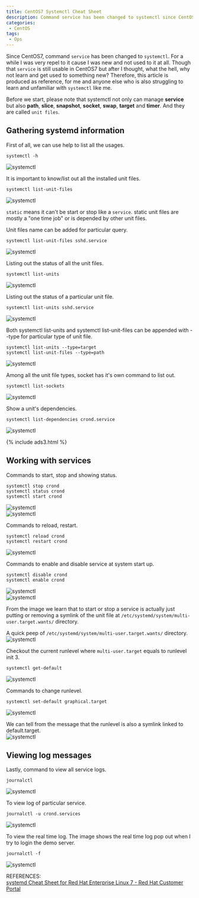 ```yaml
---
title: CentOS7 Systemctl Cheat Sheet
description: Command service has been changed to systemctl since CentOS7, this post demonstrates all the usage of command systemctl .
categories:
 - CentOS
tags:
 - Ops
---
```


Since CentOS7, command `service` has been changed to `systemctl`.  For a while I was very repel to it cause I was new and not used to it at all.  Though that `service` is still usable in CentOS7 but after I thought, what the hell, why not learn and get used to something new?  Therefore, this article is produced as reference, for me and anyone else who is also struggling to learn and unfamiliar with `systemctl` like me.

Before we start, please note that systemctl not only can manage **service** but also **path**, **slice**, **snapshot**, **socket**, **swap**, **target** and **timer**.  And they are called `unit files`.

## Gathering systemd information
First of all, we can use help to list all the usages.
```
systemctl -h
```
![systemctl](/assets/images/2018042601.jpg)

It is important to know/list out all the installed unit files.
```
systemctl list-unit-files
```
![systemctl](/assets/images/2018042603.jpg)

`static` means it can't be start or stop like a `service`.  static unit files are mostly a "one time job" or is depended by other unit files.

Unit files name can be added for particular query.
```
systemctl list-unit-files sshd.service
```
![systemctl](/assets/images/2018042604.jpg)

Listing out the status of all the unit files.
```
systemctl list-units
```
![systemctl](/assets/images/2018042602.jpg)

Listing out the status of a particular unit file.
```
systemctl list-units sshd.service
```
![systemctl](/assets/images/2018042605.jpg)

Both systemctl list-units and systemctl list-unit-files can be appended with --type for particular type of unit file.
```
systemctl list-units --type=target
systemctl list-unit-files --type=path
```
![systemctl](/assets/images/2018042608.jpg)

Among all the unit file types, socket has it's own command to list out.
```
systemctl list-sockets
```
![systemctl](/assets/images/2018042609.jpg)

Show a unit's dependencies.
```
systemctl list-dependencies crond.service
```
![systemctl](/assets/images/2018042606.jpg)

{% include ads3.html %}

## Working with services
Commands to start, stop and showing status.
```
systemctl stop crond
systemctl status crond
systemctl start crond
```
![systemctl](/assets/images/2018042610.jpg)
<br>![systemctl](/assets/images/2018042611.jpg)

Commands to reload, restart.
```
systemctl reload crond
systemctl restart crond
```
![systemctl](/assets/images/2018042613.jpg)

Commands to enable and disable service at system start up.
```
systemctl disable crond
systemctl enable crond
```
![systemctl](/assets/images/2018042614.jpg)
<br>![systemctl](/assets/images/2018042615.jpg)

From the image we learn that to start or stop a service is actually just putting or removing a symlink of the unit file at `/etc/systemd/system/multi-user.target.wants/` directory.

A quick peep of `/etc/systemd/system/multi-user.target.wants/` directory.
<br>![systemctl](/assets/images/2018042619.jpg)

Checkout the current runlevel where `multi-user.target` equals to runlevel init 3.
```
systemctl get-default
```
![systemctl](/assets/images/2018042620.jpg)

Commands to change runlevel.
```
systemctl set-default graphical.target
```
![systemctl](/assets/images/2018042621.jpg)

We can tell from the message that the runlevel is also a symlink linked to default.target.
<br>![systemctl](/assets/images/2018042622.jpg)

## Viewing log messages
Lastly, command to view all service logs.
```
journalctl
```
![systemctl](/assets/images/2018042618.jpg)

To view log of particular service.
```
journalctl -u crond.services
```
![systemctl](/assets/images/2018042617.jpg)

To view the real time log.  The image shows the real time log pop out when I try to login the demo server.
```
journalctl -f
```
![systemctl](/assets/images/2018042616.jpg)

REFERENCES:
<br>[systemd Cheat Sheet for Red Hat Enterprise Linux 7 - Red Hat Customer Portal](https://access.redhat.com/articles/systemd-cheat-sheet)
